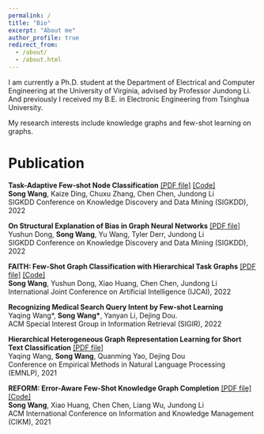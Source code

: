 ```yaml
---
permalink: /
title: "Bio"
excerpt: "About me"
author_profile: true
redirect_from: 
  - /about/
  - /about.html
---
```


I am currently a Ph.D. student at the Department of Electrical and Computer Engineering at the University of Virginia, advised by Professor Jundong Li. And previously I received my B.E. in Electronic Engineering from Tsinghua University.

My research interests include knowledge graphs and few-shot learning on graphs.




Publication
======
**Task-Adaptive Few-shot Node Classification** [[PDF file]](https://arxiv.org/pdf/2206.11972.pdf)  [[Code]](https://github.com/SongW-SW/TENT)<br> 
**Song Wang**, Kaize Ding, Chuxu Zhang, Chen Chen, Jundong Li <br>
SIGKDD Conference on Knowledge Discovery and Data Mining (SIGKDD), 2022

**On Structural Explanation of Bias in Graph Neural Networks** [[PDF file]](https://arxiv.org/pdf/2206.12104.pdf) <br> 
Yushun Dong, **Song Wang**, Yu Wang, Tyler Derr, Jundong Li <br>
SIGKDD Conference on Knowledge Discovery and Data Mining (SIGKDD), 2022

**FAITH: Few-Shot Graph Classification with Hierarchical Task Graphs** [[PDF file]](https://arxiv.org/pdf/2205.02435.pdf)  [[Code]](https://github.com/SongW-SW/FAITH)<br> 
**Song Wang**, Yushun Dong, Xiao Huang, Chen Chen, Jundong Li <br>
International Joint Conference on Artificial Intelligence (IJCAI), 2022

**Recognizing Medical Search Query Intent by Few-shot Learning**<br>
Yaqing Wang\*, **Song Wang\***, Yanyan Li, Dejing Dou. <br>
ACM Special Interest Group in Information Retrieval (SIGIR), 2022

**Hierarchical Heterogeneous Graph Representation Learning for Short Text Classification** [[PDF file]](https://arxiv.org/pdf/2111.00180.pdf) <br>
Yaqing Wang, **Song Wang**, Quanming Yao, Dejing Dou<br>
Conference on Empirical Methods in Natural Language Processing (EMNLP), 2021


**REFORM: Error-Aware Few-Shot Knowledge Graph Completion** [[PDF file]](https://songw-sw.github.io/REFORM.pdf)  [[Code]](https://github.com/SongW-SW/REFORM)<br>
**Song Wang**, Xiao Huang, Chen Chen, Liang Wu, Jundong Li<br>
ACM International Conference on Information and Knowledge Management (CIKM), 2021






